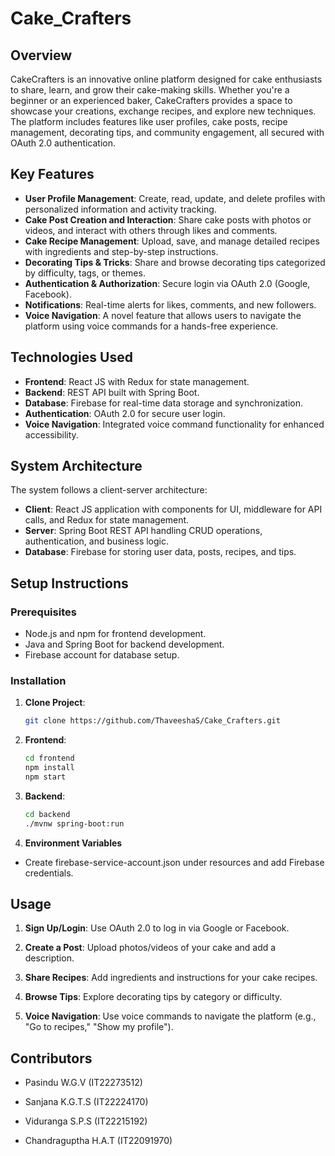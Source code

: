 # Cake_Crafters

## Overview
CakeCrafters is an innovative online platform designed for cake enthusiasts to share, learn, and grow their cake-making skills. Whether you're a beginner or an experienced baker, CakeCrafters provides a space to showcase your creations, exchange recipes, and explore new techniques. The platform includes features like user profiles, cake posts, recipe management, decorating tips, and community engagement, all secured with OAuth 2.0 authentication.

## Key Features
- **User Profile Management**: Create, read, update, and delete profiles with personalized information and activity tracking.
- **Cake Post Creation and Interaction**: Share cake posts with photos or videos, and interact with others through likes and comments.
- **Cake Recipe Management**: Upload, save, and manage detailed recipes with ingredients and step-by-step instructions.
- **Decorating Tips & Tricks**: Share and browse decorating tips categorized by difficulty, tags, or themes.
- **Authentication & Authorization**: Secure login via OAuth 2.0 (Google, Facebook).
- **Notifications**: Real-time alerts for likes, comments, and new followers.
- **Voice Navigation**: A novel feature that allows users to navigate the platform using voice commands for a hands-free experience.

## Technologies Used
- **Frontend**: React JS with Redux for state management.
- **Backend**: REST API built with Spring Boot.
- **Database**: Firebase for real-time data storage and synchronization.
- **Authentication**: OAuth 2.0 for secure user login.
- **Voice Navigation**: Integrated voice command functionality for enhanced accessibility.

## System Architecture
The system follows a client-server architecture:
- **Client**: React JS application with components for UI, middleware for API calls, and Redux for state management.
- **Server**: Spring Boot REST API handling CRUD operations, authentication, and business logic.
- **Database**: Firebase for storing user data, posts, recipes, and tips.

## Setup Instructions
### Prerequisites
- Node.js and npm for frontend development.
- Java and Spring Boot for backend development.
- Firebase account for database setup.

### Installation
1. **Clone Project**:
   ```bash
   git clone https://github.com/ThaveeshaS/Cake_Crafters.git
    ```

1. **Frontend**:
   ```bash
   cd frontend
   npm install
   npm start
    ```
2. **Backend**:
    ```bash
   cd backend
   ./mvnw spring-boot:run 
     ```
3. **Environment Variables**
- Create firebase-service-account.json under resources and add Firebase credentials.

## Usage
1. **Sign Up/Login**: Use OAuth 2.0 to log in via Google or Facebook.

2. **Create a Post**: Upload photos/videos of your cake and add a description.

3. **Share Recipes**: Add ingredients and instructions for your cake recipes.

4. **Browse Tips**: Explore decorating tips by category or difficulty.

5. **Voice Navigation**: Use voice commands to navigate the platform (e.g., "Go to recipes," "Show my profile").

## Contributors
- Pasindu W.G.V (IT22273512) 

- Sanjana K.G.T.S (IT22224170)

- Viduranga S.P.S (IT22215192)

- Chandraguptha H.A.T (IT22091970)
